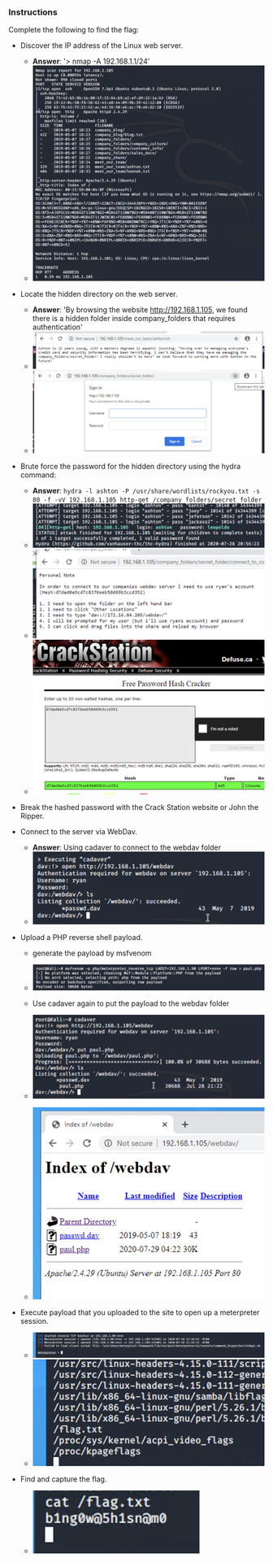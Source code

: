 ### Instructions

Complete the following to find the flag:

- Discover the IP address of the Linux web server.
  - **Answer**: '> nmap -A 192.168.1.1/24'
  - ![](images/day1-1.png)
  
- Locate the hidden directory on the web server.
  - **Answer**: 'By browsing the website http://192.168.1.105, we found there is a hidden folder inside company_folders that requires authentication'
  - ![](images/day1-2.png)
  - ![](images/day1-3.png)

- Brute force the password for the hidden directory using the hydra command:
    - **Answer**: `hydra -l ashton -P /usr/share/wordlists/rockyou.txt -s 80 -f -vV 192.168.1.105 http-get /company_folders/secret_folder`
    - ![](images/day1-4.png)
    - ![](images/day1-5.png)
    - ![](images/day1-6.png)
    
- Break the hashed password with the Crack Station website or John the Ripper.
- Connect to the server via WebDav.
    - **Answer**: Using cadaver to connect to the webdav folder
    - ![](images/day1-7.png)
    
- Upload a PHP reverse shell payload.
  - generate the payload by msfvenom
  - ![](images/day1-8.png)
  
  - Use cadaver again to put the payload to the webdav folder
  - ![](images/day1-9.png)
  - ![](images/day1-10.png)
  
- Execute payload that you uploaded to the site to open up a meterpreter session.
  - ![](images/day1-11.png)
  - ![](images/day1-12.png)
- Find and capture the flag.
  - ![](images/day1-13.png)
